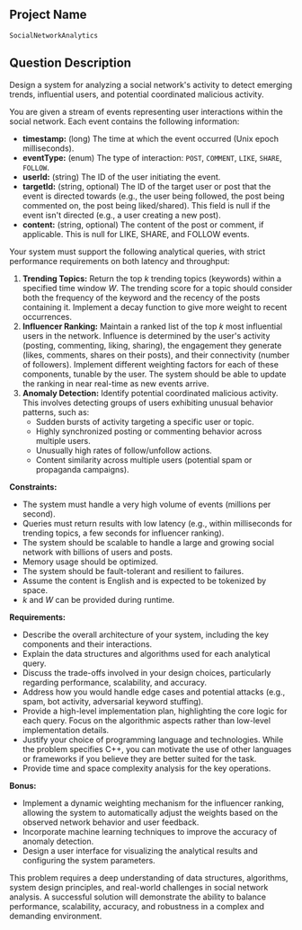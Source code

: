 ## Project Name

`SocialNetworkAnalytics`

## Question Description

Design a system for analyzing a social network's activity to detect emerging trends, influential users, and potential coordinated malicious activity.

You are given a stream of events representing user interactions within the social network. Each event contains the following information:

*   **timestamp:** (long) The time at which the event occurred (Unix epoch milliseconds).
*   **eventType:** (enum) The type of interaction: `POST`, `COMMENT`, `LIKE`, `SHARE`, `FOLLOW`.
*   **userId:** (string) The ID of the user initiating the event.
*   **targetId:** (string, optional) The ID of the target user or post that the event is directed towards (e.g., the user being followed, the post being commented on, the post being liked/shared).  This field is null if the event isn't directed (e.g., a user creating a new post).
*   **content:** (string, optional) The content of the post or comment, if applicable.  This is null for LIKE, SHARE, and FOLLOW events.

Your system must support the following analytical queries, with strict performance requirements on both latency and throughput:

1.  **Trending Topics:**  Return the top *k* trending topics (keywords) within a specified time window *W*. The trending score for a topic should consider both the frequency of the keyword and the recency of the posts containing it. Implement a decay function to give more weight to recent occurrences.
2.  **Influencer Ranking:**  Maintain a ranked list of the top *k* most influential users in the network. Influence is determined by the user's activity (posting, commenting, liking, sharing), the engagement they generate (likes, comments, shares on their posts), and their connectivity (number of followers).  Implement different weighting factors for each of these components, tunable by the user.  The system should be able to update the ranking in near real-time as new events arrive.
3.  **Anomaly Detection:**  Identify potential coordinated malicious activity.  This involves detecting groups of users exhibiting unusual behavior patterns, such as:
    *   Sudden bursts of activity targeting a specific user or topic.
    *   Highly synchronized posting or commenting behavior across multiple users.
    *   Unusually high rates of follow/unfollow actions.
    *   Content similarity across multiple users (potential spam or propaganda campaigns).

**Constraints:**

*   The system must handle a very high volume of events (millions per second).
*   Queries must return results with low latency (e.g., within milliseconds for trending topics, a few seconds for influencer ranking).
*   The system should be scalable to handle a large and growing social network with billions of users and posts.
*   Memory usage should be optimized.
*   The system should be fault-tolerant and resilient to failures.
*   Assume the content is English and is expected to be tokenized by space.
*   *k* and *W* can be provided during runtime.

**Requirements:**

*   Describe the overall architecture of your system, including the key components and their interactions.
*   Explain the data structures and algorithms used for each analytical query.
*   Discuss the trade-offs involved in your design choices, particularly regarding performance, scalability, and accuracy.
*   Address how you would handle edge cases and potential attacks (e.g., spam, bot activity, adversarial keyword stuffing).
*   Provide a high-level implementation plan, highlighting the core logic for each query.  Focus on the algorithmic aspects rather than low-level implementation details.
*   Justify your choice of programming language and technologies.  While the problem specifies C++, you can motivate the use of other languages or frameworks if you believe they are better suited for the task.
*   Provide time and space complexity analysis for the key operations.

**Bonus:**

*   Implement a dynamic weighting mechanism for the influencer ranking, allowing the system to automatically adjust the weights based on the observed network behavior and user feedback.
*   Incorporate machine learning techniques to improve the accuracy of anomaly detection.
*   Design a user interface for visualizing the analytical results and configuring the system parameters.

This problem requires a deep understanding of data structures, algorithms, system design principles, and real-world challenges in social network analysis. A successful solution will demonstrate the ability to balance performance, scalability, accuracy, and robustness in a complex and demanding environment.
